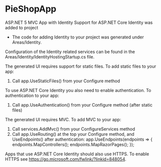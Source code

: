 # PieShopApp
ASP.NET 5 MVC App with Identity
Support for ASP.NET Core Identity was added to project
- The code for adding Identity to your project was generated under Areas/Identity.

Configuration of the Identity related services can be found in the Areas/Identity/IdentityHostingStartup.cs file.


The generated UI requires support for static files. To add static files to your app:
1. Call app.UseStaticFiles() from your Configure method

To use ASP.NET Core Identity you also need to enable authentication. To authentication to your app:
1. Call app.UseAuthentication() from your Configure method (after static files)

The generated UI requires MVC. To add MVC to your app:
1. Call services.AddMvc() from your ConfigureServices method
2. Call app.UseRouting() at the top your Configure method, and UseEndpoints() after authentication:
    app.UseEndpoints(endpoints =>
    {
        endpoints.MapControllers();
        endpoints.MapRazorPages();
    });

Apps that use ASP.NET Core Identity should also use HTTPS. To enable HTTPS see https://go.microsoft.com/fwlink/?linkid=848054.

